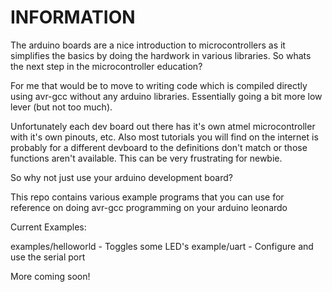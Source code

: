 INFORMATION
===========

The arduino boards are a nice introduction to microcontrollers as it simplifies the basics by doing the hardwork in various libraries. So whats the next step in the microcontroller education?

For me that would be to move to writing code which is compiled directly using avr-gcc without any arduino libraries. Essentially going a bit more low lever (but not too much).

Unfortunately each dev board out there has it's own atmel microcontroller with it's own pinouts, etc. Also most tutorials you will find on the internet is probably for a different devboard to the definitions don't match or those functions aren't available. This can be very frustrating for newbie.

So why not just use your arduino development board?

This repo contains various example programs that you can use for reference on doing avr-gcc programming on your arduino leonardo

Current Examples:

examples/helloworld - Toggles some LED's
example/uart - Configure and use the serial port


More coming soon!
